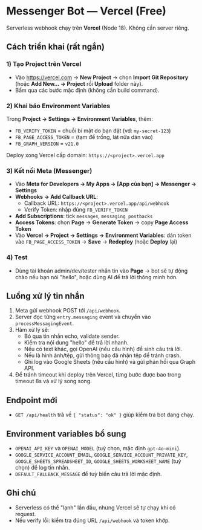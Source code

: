 # Messenger Bot — Vercel (Free)

Serverless webhook chạy trên **Vercel** (Node 18). Không cần server riêng.

## Cách triển khai (rất ngắn)

### 1) Tạo Project trên Vercel
- Vào https://vercel.com → **New Project** → chọn **Import Git Repository** (hoặc **Add New… → Project** rồi **Upload** folder này).
- Bấm qua các bước mặc định (không cần build command).

### 2) Khai báo Environment Variables
Trong **Project → Settings → Environment Variables**, thêm:
- `FB_VERIFY_TOKEN` = chuỗi bí mật do bạn đặt (vd: `my-secret-123`)
- `FB_PAGE_ACCESS_TOKEN` = (tạm để trống, lát nữa dán vào)
- `FB_GRAPH_VERSION` = `v21.0`

Deploy xong Vercel cấp domain: `https://<project>.vercel.app`

### 3) Kết nối Meta (Messenger)
- Vào **Meta for Developers → My Apps → [App của bạn] → Messenger → Settings**
- **Webhooks → Add Callback URL**:
  - Callback URL: `https://<project>.vercel.app/api/webhook`
  - Verify Token: nhập đúng `FB_VERIFY_TOKEN`
- **Add Subscriptions**: tick `messages`, `messaging_postbacks`
- **Access Tokens**: chọn **Page** → **Generate Token** → copy **Page Access Token**
- Vào **Vercel → Project → Settings → Environment Variables**: dán token vào `FB_PAGE_ACCESS_TOKEN` → **Save** → **Redeploy** (hoặc **Deploy** lại)

### 4) Test
- Dùng tài khoản admin/dev/tester nhắn tin vào **Page** → bot sẽ tự động chào nếu bạn nói "hello", hoặc dùng AI để trả lời thông minh hơn.

## Luồng xử lý tin nhắn
1. Meta gửi webhook POST tới `/api/webhook`.
2. Server đọc từng `entry.messaging` event và chuyển vào `processMessagingEvent`.
3. Hàm xử lý sẽ:
   - Bỏ qua tin nhắn echo, validate sender.
   - Kiểm tra nội dung "hello" để trả lời nhanh.
   - Nếu có text khác, gọi OpenAI (nếu cấu hình) để sinh câu trả lời.
   - Nếu là hình ảnh/tệp, gửi thông báo đã nhận tệp để tránh crash.
   - Ghi log vào Google Sheets (nếu cấu hình) và gửi phản hồi qua Graph API.
4. Để tránh timeout khi deploy trên Vercel, từng bước được bao trong timeout 8s và xử lý song song.

## Endpoint mới
- `GET /api/health` trả về `{ "status": "ok" }` giúp kiểm tra bot đang chạy.

## Environment variables bổ sung
- `OPENAI_API_KEY` và `OPENAI_MODEL` (tuỳ chọn, mặc định `gpt-4o-mini`).
- `GOOGLE_SERVICE_ACCOUNT_EMAIL`, `GOOGLE_SERVICE_ACCOUNT_PRIVATE_KEY`, `GOOGLE_SHEETS_SPREADSHEET_ID`, `GOOGLE_SHEETS_WORKSHEET_NAME` (tuỳ chọn) để log tin nhắn.
- `DEFAULT_FALLBACK_MESSAGE` để tuỳ biến câu trả lời mặc định.

## Ghi chú
- Serverless có thể "lạnh" lần đầu, nhưng Vercel sẽ tự chạy khi có request.
- Nếu verify lỗi: kiểm tra đúng URL `/api/webhook` và token khớp.
